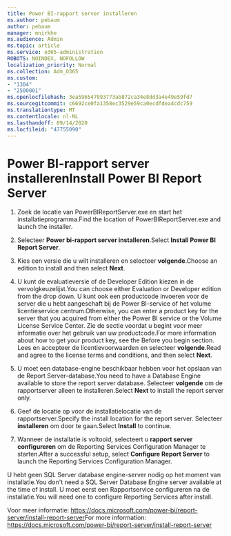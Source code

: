 ```yaml
---
title: Power BI-rapport server installeren
ms.author: pebaum
author: pebaum
manager: mnirkhe
ms.audience: Admin
ms.topic: article
ms.service: o365-administration
ROBOTS: NOINDEX, NOFOLLOW
localization_priority: Normal
ms.collection: Adm_O365
ms.custom:
- "1304"
- "2500001"
ms.openlocfilehash: 3ea596547093773ab872ca34e8dd3a4e49e59fd7
ms.sourcegitcommit: c6692ce0fa1358ec3529e59ca0ecdfdea4cdc759
ms.translationtype: MT
ms.contentlocale: nl-NL
ms.lasthandoff: 09/14/2020
ms.locfileid: "47755090"
---
```

# <a name="install-power-bi-report-server"></a><span data-ttu-id="a547b-102">Power BI-rapport server installeren</span><span class="sxs-lookup"><span data-stu-id="a547b-102">Install Power BI Report Server</span></span>

1. <span data-ttu-id="a547b-103">Zoek de locatie van PowerBIReportServer.exe en start het installatieprogramma.</span><span class="sxs-lookup"><span data-stu-id="a547b-103">Find the location of PowerBIReportServer.exe and launch the installer.</span></span>

2. <span data-ttu-id="a547b-104">Selecteer **Power bi-rapport server installeren**.</span><span class="sxs-lookup"><span data-stu-id="a547b-104">Select **Install Power BI Report Server**.</span></span>

3. <span data-ttu-id="a547b-105">Kies een versie die u wilt installeren en selecteer **volgende**.</span><span class="sxs-lookup"><span data-stu-id="a547b-105">Choose an edition to install and then select **Next**.</span></span>

4. <span data-ttu-id="a547b-106">U kunt de evaluatieversie of de Developer Edition kiezen in de vervolgkeuzelijst.</span><span class="sxs-lookup"><span data-stu-id="a547b-106">You can choose either Evaluation or Developer edition from the drop down.</span></span>  <span data-ttu-id="a547b-107">U kunt ook een productcode invoeren voor de server die u hebt aangeschaft bij de Power BI-service of het volume licentieservice centrum.</span><span class="sxs-lookup"><span data-stu-id="a547b-107">Otherwise, you can enter a product key for the server that you acquired from either the Power BI service or the Volume License Service Center.</span></span> <span data-ttu-id="a547b-108">Zie de sectie voordat u begint voor meer informatie over het gebruik van uw productcode.</span><span class="sxs-lookup"><span data-stu-id="a547b-108">For more information about how to get your product key, see the Before you begin section.</span></span> <span data-ttu-id="a547b-109">Lees en accepteer de licentievoorwaarden en selecteer **volgende**.</span><span class="sxs-lookup"><span data-stu-id="a547b-109">Read and agree to the license terms and conditions, and then select **Next**.</span></span>

5. <span data-ttu-id="a547b-110">U moet een database-engine beschikbaar hebben voor het opslaan van de Report Server-database.</span><span class="sxs-lookup"><span data-stu-id="a547b-110">You need to have a Database Engine available to store the report server database.</span></span> <span data-ttu-id="a547b-111">Selecteer **volgende** om de rapportserver alleen te installeren.</span><span class="sxs-lookup"><span data-stu-id="a547b-111">Select **Next** to install the report server only.</span></span>

6. <span data-ttu-id="a547b-112">Geef de locatie op voor de installatielocatie van de rapportserver.</span><span class="sxs-lookup"><span data-stu-id="a547b-112">Specify the install location for the report server.</span></span> <span data-ttu-id="a547b-113">Selecteer **installeren** om door te gaan.</span><span class="sxs-lookup"><span data-stu-id="a547b-113">Select **Install** to continue.</span></span>

7. <span data-ttu-id="a547b-114">Wanneer de installatie is voltooid, selecteert u **rapport server configureren** om de Reporting Services Configuration Manager te starten.</span><span class="sxs-lookup"><span data-stu-id="a547b-114">After a successful setup, select **Configure Report Server** to launch the Reporting Services Configuration Manager.</span></span>

<span data-ttu-id="a547b-115">U hebt geen SQL Server database engine-server nodig op het moment van installatie.</span><span class="sxs-lookup"><span data-stu-id="a547b-115">You don't need a SQL Server Database Engine server available at the time of install.</span></span> <span data-ttu-id="a547b-116">U moet eerst een Rapportservice configureren na de installatie.</span><span class="sxs-lookup"><span data-stu-id="a547b-116">You will need one to configure Reporting Services after install.</span></span>

<span data-ttu-id="a547b-117">Voor meer informatie: https://docs.microsoft.com/power-bi/report-server/install-report-server</span><span class="sxs-lookup"><span data-stu-id="a547b-117">For more information: https://docs.microsoft.com/power-bi/report-server/install-report-server</span></span>
